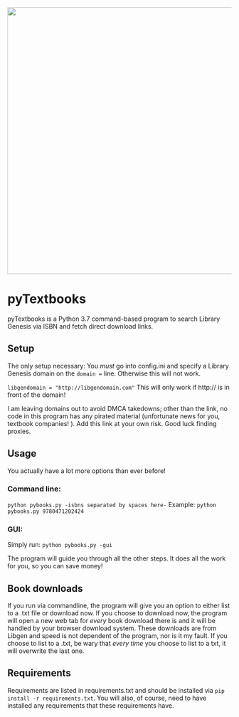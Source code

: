 <img src="https://i.imgur.com/R2OVw7E.png" width="600">

# pyTextbooks
pyTextbooks is a Python 3.7 command-based program to search Library Genesis via ISBN and fetch direct download links.

## Setup
The only setup necessary: You *must* go into config.ini and specify a Library Genesis domain on the `domain =` line. Otherwise this will not work.

`libgendomain = "http://libgendomain.com"`
This will only work if http:// is in front of the domain!

I am leaving domains out to avoid DMCA takedowns; other than the link, no code in this program has any pirated material (unfortunate news for you, textbook companies! ).
Add this link at your own risk. Good luck finding proxies.

## Usage
You actually have a lot more options than ever before!

### Command line:
`python pybooks.py -isbns separated by spaces here-`
Example:
`python pybooks.py 9780471202424`

### GUI:
Simply run:
`python pybooks.py -gui`

The program will guide you through all the other steps. It does all the work for you, so you can save money!

## Book downloads
If you run via commandline, the program will give you an option to either list to a .txt file or download now.
If you choose to download now, the program will open a new web tab for *every* book download there is and it will be handled by your browser download system.
These downloads are from Libgen and speed is not dependent of the program, nor is it my fault.
If you choose to list to a .txt, be wary that *every time* you choose to list to a txt, it will overwrite the last one.


## Requirements
Requirements are listed in requirements.txt and should be installed via `pip install -r requirements.txt`. 
You will also, of course, need to have installed any requirements that these requirements have.
##
